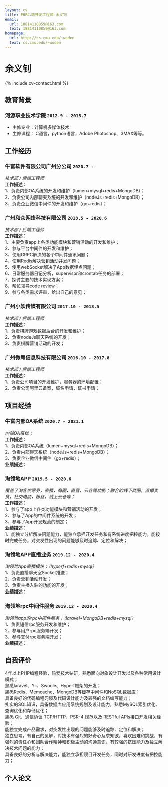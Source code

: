 ```yaml
---
layout: cv
title: PHP后端开发工程师-余义钊
email:
  url: 18814110859@163.com
  text: 18814110859@163.com
homepage:
  url: http://cs.cmu.edu/~woden
  text: cs.cmu.edu/~woden
---
```


# **余义钊**

<!--
include contact information from the front matter
Supported arguments:
    - homepage: url, text
    - phone：18814110859
    - email：18814110859@163.com
-->

{% include cv-contact.html %}

## 教育背景

### **河源职业技术学院** `2012.9 - 2015.7`

- 主修专业：计算机多媒体技术
- 主修课程： C语言，python语言，Adobe Photoshop、3MAX等等。

## 工作经历

### **牛富软件有限公司广州分公司** `2020.7 -`

_技术部 / 后端工程师_<br>
**工作描述：**<br>
1、负责内部OA系统的开发和维护（lumen+mysql+redis+MongoDB）；<br>
2、负责公司内部聊天系统的开发和维护（nodeJs+redis+MongoDB）；<br>
3、负责企业微信中间件的开发和维护（go+redis）；<br>

### **广州和众网络科技有限公司** `2018.5 - 2020.6`

_技术部 / 后端工程师_<br>
**工作描述：**<br>
1、主要负责app上各类功能模块和营销活动的开发和维护；<br>
2、参与平台中间件的开发和维护；<br>
3、使用GRPC解决的各个中间件通讯问题；<br>
4、使用Redis解决营销活动并发问题；<br>
5、使用webSocket解决了App数据埋点问题；<br>
6、日常服务器日记分析，supervisor和crontab任务的部署；<br>
7、探讨主要的技术实现方案；<br>
8、帮忙领导code review；<br>
9、参与各类需求评审，给出自己的意见；<br>

### **广州小妖传媒有限公司** `2017.10 - 2018.5`

_技术部 / 后端工程师_<br>
**工作描述：**<br>
1、负责棋牌游戏数据后台的开发和维护；<br>
2、负责nodeJs聊天系统的开发；<br>
3、负责棋牌营销活动的开发；<br>

### **广州微粤信息科技有限公司** `2016.10 - 2017.8`
_技术部 / 后端工程师_<br>
**工作描述：**<br>
1、负责公司项目的开发维护，服务器的环境配置；<br>
2、负责公司阿里云备案，域名申请，证书申请；<br>


## 项目经验

### **牛富内部OA系统** `2020.7 - 2021.1`

_内部OA系统；_<br>
**工作描述：**<br>
1、负责内部OA系统（lumen+mysql+redis+MongoDB）；<br>
2、负责内部聊天系统（nodeJs+redis+MongoDB）；<br>
3、负责企业微信中间件（go+redis）；<br>
**业绩描述：**<br>


### **淘领地APP** `2019.5 - 2020.6`
_覆盖了淘客优惠券，直播，商圈，直营，云仓等功能；融合的线下商圈，直播卖货，社交电商，粉丝，线上云仓等；_<br>
**工作描述：**<br>
1、参与了app上各类功能模块和营销活动的开发；<br>
2、参与了App的中间件系统的开发；<br>
3、参与了App开发规范的制定；<br>
**业绩描述：**<br>
1、能独立分析解决问题能力，能独立承担开发任务和有系统进度把控能力，能按时完成任务，对突发性出现的问题能够及时追踪、定位和解决；<br>

### **淘领地APP直播业务** `2019.12 - 2020.4`
_淘领地App直播模块；（hyperf+redis+mysql）_<br>
1、负责直播聊天室Socket推送；<br>
2、负责营销活动开发；<br>
3、负责主播入驻的功能的开发；<br>
**业绩描述：**<br>


### **淘领地rpc中间件服务** `2019.12 - 2020.4`
_淘领地app的rpc中间件服务；（laravel+MongoDB+redis+mysql）_<br>
1、负责短信rpc服务开发和维护；<br>
2、参与用户rpc服务端开发；<br>
3、参与支付rpc服务端开发；<br>
**业绩描述：**<br>


## 自我评价

4年以上PHP编程经验，热爱技术钻研，熟悉面向对象设计开发以及各种常用设计模式；<br>
熟悉laravel、Yii、Swoole、Hyperf框架的开发；<br>
熟悉Redis、Memcache、MongoDB等缓存中间件和NoSQL数据库；<br>
具备良好的代码编程习惯及代码设计能力及较强的文档编写能力；<br>
扎实的SQL知识，具备数据库应用系统规划及设计能力，熟悉MySQL索引优化、查询优化和存储优化；<br>
熟悉 Git、通信协议 TCP/HTTP、PSR-4 规范以及 RESTful  APIs接口开发相关经验；<br>
能独立完成产品需求，对突发性出现的问题能够及时追踪、定位和解决；<br>
独立思考，有自己的见解，对技术有强烈的好奇心及求知欲，喜欢困难和挑战，有强烈的责任心和团队合作精神和积极主动的沟通意识，有较强的抗压能力及独立解决技术问题的能力；<br>
具备良好的分析与解决能力，能独立承担项目开发任务，同时对研发进度有把控能力；<br>

## 个人论文

<!-- ### Footer
Last updated: 2021.3.16 -->
